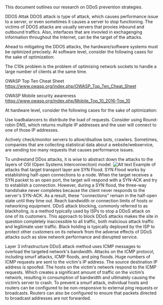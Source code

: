 This document outlines our research on DDoS prevention strategies.

DDOS Attak
DDOS attack is type of attack, which causes performance issue to a server, or even sometimes it causes a server to stop functioning. The victims of DDOS attacks are usually servers that provies inbound and outbound traffics. Also, interfaces that are invovled in exchagenging information throughout the Internet, can be the target of the attacks.

Ahead to mitigating the DDOS attacks, the hardware/software systems must be optimized precisely. At software level, consider the following cases for the sake of optimization:

The C10k problem is the problem of optimising network sockets to handle a large number of clients at the same time.

OWASP Top Ten Cheat Sheet https://www.owasp.org/index.php/OWASP_Top_Ten_Cheat_Sheet

OWASP Mobile security awareness https://www.owasp.org/index.php/Mobile_Top_10_2016-Top_10

At hardware level, consider the following cases for the sake of optimization:

Use loadbalancers to distribute the load of requests.
Consider using Round-robin DNS, which returns multiple IP addresses and the user will connect to one of those IP addresses. 

Actively check/monitor servers to allow/disallow bots, crawlers. Sometimes, companies that are collecting statistical data about a website/webservice, are sending too many requests that causes performance issues.

To undrestand DDos attacks, it is wise to abstract down the attacks to the layers of OSI (Open Systems Interconnection) model.
![Alt text](https://s-media-cache-ak0.pinimg.com/originals/55/53/bd/5553bdf0a193142af2976db02c4bb920.gif?raw=true "OSI MODEL")
Example of attacks that target transport layer are SYN Flood. SYN Flood works by establishing half-open connections to a node. When the target receives a SYN packet to an open port, the target will respond with a SYN-ACK and try to establish a connection. However, during a SYN flood, the three-way handshake never completes because the client never responds to the server's SYN-ACK. As a result, these "connections" remain in the half-open state until they time out. 
Reach bandwidth or connection limits of hosts or networking equipment. DDoS attack blocking, commonly referred to as blackholing, is a method typically used by ISPs to stop a DDoS attack on one of its customers. This approach to block DDoS attacks makes the site in question completely inaccessible to all traffic, both malicious attack traffic and legitimate user traffic. Black holding is typically deployed by the ISP to protect other customers on its network from the adverse effects of DDoS attacks such as slow network performance and disrupted service.

Layer 3 infrastructure DDoS attack method uses ICMP messages to overload the targeted network's bandwidth. Attacks on the ICMP protocol, including smurf attacks, ICMP floods, and ping floods. Huge numbers of ICMP requests are sent to the victim's IP address. The source destination IP address is spoofed. The hosts on the victim's network respond to the ICMP requests. Which creates a significant amount of traffic on the victim’s network, resulting in consumption of bandwidth and ultimately causing the victim’s server to crash. To prevent a smurf attack, individual hosts and routers can be configured to be non-responsive to external ping requests or broadcasts. Routers can also be configured to ensure that packets directed to broadcast addresses are not forwarded. 
